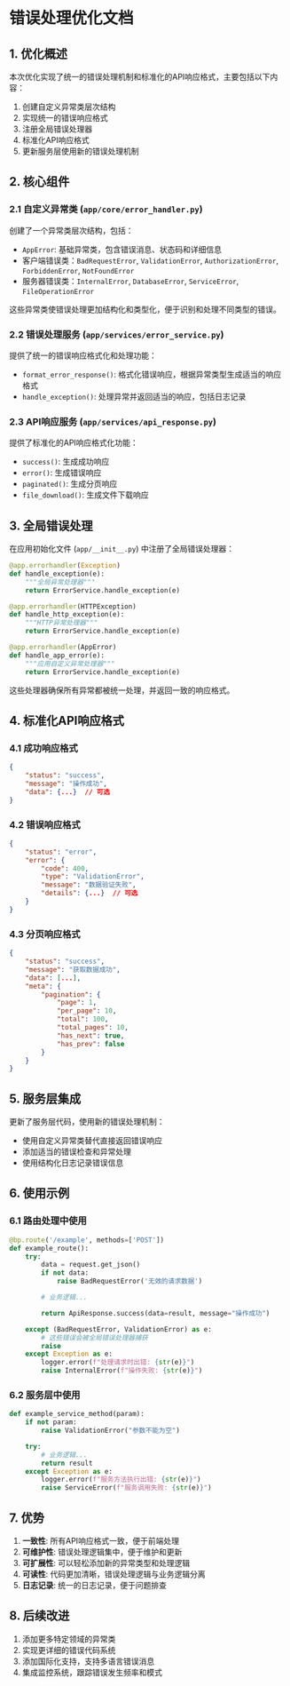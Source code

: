 # 错误处理优化文档

## 1. 优化概述

本次优化实现了统一的错误处理机制和标准化的API响应格式，主要包括以下内容：

1. 创建自定义异常类层次结构
2. 实现统一的错误响应格式
3. 注册全局错误处理器
4. 标准化API响应格式
5. 更新服务层使用新的错误处理机制

## 2. 核心组件

### 2.1 自定义异常类 (`app/core/error_handler.py`)

创建了一个异常类层次结构，包括：

- `AppError`: 基础异常类，包含错误消息、状态码和详细信息
- 客户端错误类：`BadRequestError`, `ValidationError`, `AuthorizationError`, `ForbiddenError`, `NotFoundError`
- 服务器错误类：`InternalError`, `DatabaseError`, `ServiceError`, `FileOperationError`

这些异常类使错误处理更加结构化和类型化，便于识别和处理不同类型的错误。

### 2.2 错误处理服务 (`app/services/error_service.py`)

提供了统一的错误响应格式化和处理功能：

- `format_error_response()`: 格式化错误响应，根据异常类型生成适当的响应格式
- `handle_exception()`: 处理异常并返回适当的响应，包括日志记录

### 2.3 API响应服务 (`app/services/api_response.py`)

提供了标准化的API响应格式化功能：

- `success()`: 生成成功响应
- `error()`: 生成错误响应
- `paginated()`: 生成分页响应
- `file_download()`: 生成文件下载响应

## 3. 全局错误处理

在应用初始化文件 (`app/__init__.py`) 中注册了全局错误处理器：

```python
@app.errorhandler(Exception)
def handle_exception(e):
    """全局异常处理器"""
    return ErrorService.handle_exception(e)

@app.errorhandler(HTTPException)
def handle_http_exception(e):
    """HTTP异常处理器"""
    return ErrorService.handle_exception(e)

@app.errorhandler(AppError)
def handle_app_error(e):
    """应用自定义异常处理器"""
    return ErrorService.handle_exception(e)
```

这些处理器确保所有异常都被统一处理，并返回一致的响应格式。

## 4. 标准化API响应格式

### 4.1 成功响应格式

```json
{
    "status": "success",
    "message": "操作成功",
    "data": {...}  // 可选
}
```

### 4.2 错误响应格式

```json
{
    "status": "error",
    "error": {
        "code": 400,
        "type": "ValidationError",
        "message": "数据验证失败",
        "details": {...}  // 可选
    }
}
```

### 4.3 分页响应格式

```json
{
    "status": "success",
    "message": "获取数据成功",
    "data": [...],
    "meta": {
        "pagination": {
            "page": 1,
            "per_page": 10,
            "total": 100,
            "total_pages": 10,
            "has_next": true,
            "has_prev": false
        }
    }
}
```

## 5. 服务层集成

更新了服务层代码，使用新的错误处理机制：

- 使用自定义异常类替代直接返回错误响应
- 添加适当的错误检查和异常处理
- 使用结构化日志记录错误信息

## 6. 使用示例

### 6.1 路由处理中使用

```python
@bp.route('/example', methods=['POST'])
def example_route():
    try:
        data = request.get_json()
        if not data:
            raise BadRequestError('无效的请求数据')

        # 业务逻辑...

        return ApiResponse.success(data=result, message="操作成功")

    except (BadRequestError, ValidationError) as e:
        # 这些错误会被全局错误处理器捕获
        raise
    except Exception as e:
        logger.error(f"处理请求时出错: {str(e)}")
        raise InternalError(f"操作失败: {str(e)}")
```

### 6.2 服务层中使用

```python
def example_service_method(param):
    if not param:
        raise ValidationError("参数不能为空")

    try:
        # 业务逻辑...
        return result
    except Exception as e:
        logger.error(f"服务方法执行出错: {str(e)}")
        raise ServiceError(f"服务调用失败: {str(e)}")
```

## 7. 优势

1. **一致性**: 所有API响应格式一致，便于前端处理
2. **可维护性**: 错误处理逻辑集中，便于维护和更新
3. **可扩展性**: 可以轻松添加新的异常类型和处理逻辑
4. **可读性**: 代码更加清晰，错误处理逻辑与业务逻辑分离
5. **日志记录**: 统一的日志记录，便于问题排查

## 8. 后续改进

1. 添加更多特定领域的异常类
2. 实现更详细的错误代码系统
3. 添加国际化支持，支持多语言错误消息
4. 集成监控系统，跟踪错误发生频率和模式
